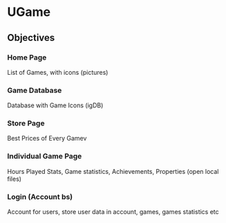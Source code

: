 # UGame

## Objectives
### Home Page
List of Games, with icons (pictures)
### Game Database
Database with Game Icons (igDB)
### Store Page
Best Prices of Every Gamev
### Individual Game Page
Hours Played Stats, Game statistics, Achievements, Properties (open local files)
### Login (Account bs)
Account for users, store user data in account, games, games statistics etc
